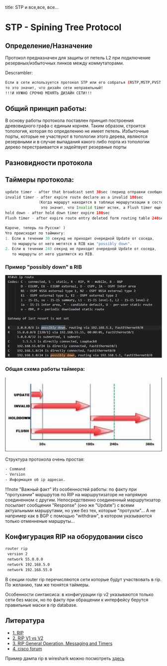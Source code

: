 title: STP и все,все, все...

# STP - Spining Tree Protocol
## Определение/Назначение
Протокол предназначен для защиты от петель L2 при подключение резервных/избыточных линков между коммутаторами. 

Descrambler:
```bash
Если в сети используется протокол STP или его собратья (RSTP,MSTP,PVST, PVST+), 
то это значит, что дизайн сети неправильный!
!!!И НУЖНО СРОЧНО МЕНЯТЬ ДИЗАЙН СЕТИ!!!
```

## Общий принцип работы:
В основу работы протокола поставлен принцип построения древовидного графа с единым корнем.
Таким образом, строится топология, которая по определению не имеет петель.
Избыточные порты, которые не участвуют в топологии этого дерева, являются резервными и в случае 
выпадания какого либо порта из топологии дерево перестраивается и задейтвует резервные порты

## Разновидности протокола

## Таймеры протокола:
```java
update timer - after that broadcast sent 30sec (период отправки сообщений типа "Response")
invalid timer - after expire route declare as a invalid 180sec 
               (Когда маршрут находится в таблице маршрутизации в состоянии possibly down, 
               	это значит, что Invalid timer истек, а Flush timer еще нет)
hold down - after hold down timer expire 180sec
Flush timer - after expire route entry deleted form routing table 240sec
```

```java
Кароче, теперь па-Русски! )
Что происходит по таймингу:
1. Если в течении 30 секунд не приходит очередной Update от соседа, 
   то маршруты от него метятся в RIB как "possibly down".
2. Если в течении 240 секунд не приходит очередной Update от соседа, 
   то маршруты от него удаляются из RIB.
```


### Пример "possibly down" в RIB
![Request](img/rip/rip-possibly-down.jpg)

### Общая схема работы таймера:
![ip-header](img/rip/timers.jpg)

Структура протокола очень простая:
```bash
- Command
- Version
- Информация об ip адресах.
```

!!!note "Важный факт" 
		Из особенностей работы: по факту при "протухании" маршрутов по RIP на маршрутизаторе не напрямую соединенном с другим.
		Непосредственно соединенный маршрутизатор посылает сообщении "Response" (оно же "Update") с всеми актуальными маршрутами, но уже без тех, которые "протухли"... А не например как в BGP с помощью "withdraw", в котором указываются только отменненые маршруты...

## Конфигурация RIP на оборудовании cisco

```bash
router rip
 version 2
 network 55.0.0.0
 network 192.168.5.0
 network 192.168.55.0
```
В секции router rip перечисляются сети которые будут участвовать в rip.
По желанию, там же тюнятся таймеры.

Особенности синтаксиса: в конфигурации rip v2 указываются только сети без масок, но по факту при обращении к интерфейсу берутся правильные маски в rip database.

## Литература

- [1. RIP](http://xgu.ru/wiki/RIP)
- [2. RIP V1 vs V2](https://ipwithease.com/rip-v1-vs-rip-v2/)
- [3. RIP General Operation, Messaging and Timers](http://www.tcpipguide.com/free/t_RIPGeneralOperationMessagingandTimers-2.htm)
- [4. cisco forum](https://learningnetwork.cisco.com/s/question/0D53i00000Kt6cX/rip-timers)

Пример дампа rip в wireshark можно посмотреть [здесь](https://icebale.readthedocs.io/en/latest/networks/wireshark.collection/rip2.pcapng)
